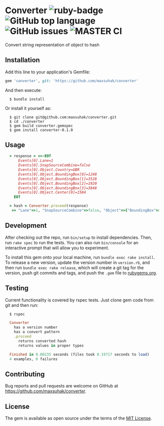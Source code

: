 Converter <img src="https://img.shields.io/badge/ruby%20-v2.7.2-brightgreen.svg" title="ruby-badge"> <img alt="GitHub top language" src="https://img.shields.io/github/languages/top/maxsuhak/converter"> <img alt="GitHub issues" src="https://img.shields.io/github/issues/maxsuhak/converter"> ![MASTER CI](https://github.com/maxsuhak/converter/workflows/CI/badge.svg?branch=master)
===================

Convert string representation of object to hash

## Installation

Add this line to your application's Gemfile:

```ruby
gem 'converter', git: 'https://github.com/maxsuhak/converter'
```

And then execute:
```
  $ bundle install
```
Or install it yourself as:
```
  $ git clone git@github.com:maxsuhak/converter.git
  $ cd ./converter
  $ gem build converter.gemspec
  $ gem install converter-0.1.0
```

## Usage

```ruby
  > response = <<-EOT
      Events[0].Lane=1
      Events[0].SnapSourceCombine=false
      Events[0].Object.Country=GBR
      Events[0].Object.BoundingBox[0]=1248
      Events[0].Object.BoundingBox[1]=3528
      Events[0].Object.BoundingBox[2]=1920
      Events[0].Object.BoundingBox[3]=3848
      Events[0].Object.Center[0]=1584
    EOT

  > hash = Converter.proceed(response)
   => "Lane"=>1, "SnapSourceCombine"=>false, "Object"=>{"BoundingBox"=>[1248, 3528, 1920, 3848], "Center"=>[1584], "Country"=>"GBR"}}
```

## Development

After checking out the repo, run `bin/setup` to install dependencies. Then, run `rake spec` to run the tests. You can also run `bin/console` for an interactive prompt that will allow you to experiment.

To install this gem onto your local machine, run `bundle exec rake install`. To release a new version, update the version number in `version.rb`, and then run `bundle exec rake release`, which will create a git tag for the version, push git commits and tags, and push the `.gem` file to [rubygems.org](https://rubygems.org).

## Testing

Current functionality is covered by rspec tests. Just clone gem code from git and then run:
```ruby
  $ rspec

  Converter
    has a version number
    has a convert pattern
    .proceed
      returns converted hash
      returns values in proper types

  Finished in 0.00235 seconds (files took 0.19717 seconds to load)
  4 examples, 0 failures
```

## Contributing

Bug reports and pull requests are welcome on GitHub at https://github.com/maxsuhak/converter.

## License

The gem is available as open source under the terms of the [MIT License](https://opensource.org/licenses/MIT).
